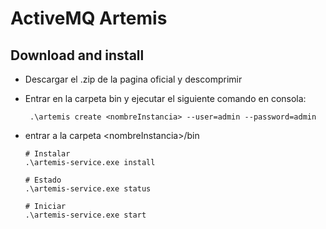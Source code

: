 # ActiveMQ Artemis

## Download and install

* Descargar el .zip de la pagina oficial y descomprimir

* Entrar en la carpeta bin y ejecutar el siguiente comando en consola:
  
  ```shell
   .\artemis create <nombreInstancia> --user=admin --password=admin
  ```

* entrar a la carpeta \<nombreInstancia>/bin
  
  ```shell
  # Instalar
  .\artemis-service.exe install
  
  # Estado
  .\artemis-service.exe status
  
  # Iniciar
  .\artemis-service.exe start
  ```
